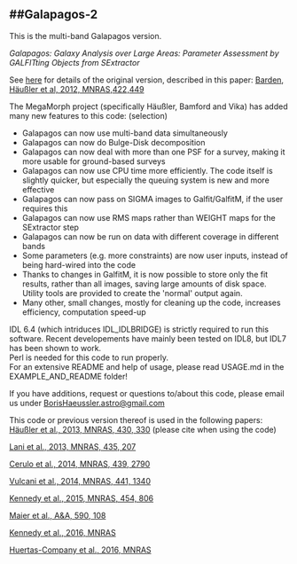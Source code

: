 ##Galapagos-2
 ---
This is the multi-band Galapagos version.

*Galapagos: Galaxy Analysis over Large Areas: Parameter Assessment by GALFITting Objects from SExtractor*

See [here](http://astro-staff.uibk.ac.at/~m.barden/galapagos/) for details of the original version, described in this paper: [Barden, Häußler et al, 2012, MNRAS,422,449](http://adsabs.harvard.edu/abs/2012MNRAS.422..449B)

The MegaMorph project (specifically Häußler, Bamford and Vika) has added many new features to this code: (selection)
- Galapagos can now use multi-band data simultaneously  
- Galapagos can now do Bulge-Disk decomposition  
- Galapagos can now deal with more than one PSF for a survey, making it more usable for ground-based surveys  
- Galapagos can now use CPU time more efficiently. The code itself is slightly quicker, but especially the queuing system is new and more effective  
- Galapagos can now pass on SIGMA images to Galfit/GalfitM, if the user requires this  
- Galapagos can now use RMS maps rather than WEIGHT maps for the SExtractor step  
- Galapagos can now be run on data with different coverage in different bands
- Some parameters (e.g. more constraints) are now user inputs, instead of being hard-wired into the code  
- Thanks to changes in GalfitM, it is now possible to store only the fit results, rather than all images, saving large amounts of disk space. Utility tools are provided to create the 'normal' output again.
- Many other, small changes, mostly for cleaning up the code, increases efficiency, computation speed-up  


IDL 6.4 (which intriduces IDL\_IDLBRIDGE) is strictly required to run this software. Recent developements have mainly been tested on IDL8, but IDL7 has been shown to work.  
Perl is needed for this code to run properly.  
For an extensive README and help of usage, please read USAGE.md in the EXAMPLE_AND_README folder!  

If you have additions, request or questions to/about this code, please email us under BorisHaeussler.astro@gmail.com

This code or previous version thereof is used in the following papers:  
[Häußler et al., 2013, MNRAS, 430, 330](http://adsabs.harvard.edu/abs/2013MNRAS.430..330H) (please cite when using the code)

[Lani et al., 2013, MNRAS, 435, 207](http://adsabs.harvard.edu/abs/2013MNRAS.435..207L)

[Cerulo et al., 2014, MNRAS, 439, 2790](http://adsabs.harvard.edu/abs/2014MNRAS.439.2790C)

[Vulcani et al., 2014, MNRAS, 441, 1340](http://adsabs.harvard.edu/abs/2014MNRAS.441.1340V)

[Kennedy et al., 2015, MNRAS, 454, 806](http://adsabs.harvard.edu/abs/2015MNRAS.454..806K)

[Maier et al., A&A, 590, 108](http://adsabs.harvard.edu/abs/2016A%26A...590A.108M)

[Kennedy et al., 2016, MNRAS](http://adsabs.harvard.edu/doi/10.1093/mnras/stw1176)

[Huertas-Company et al., 2016, MNRAS](http://arxiv.org/abs/1606.04952)
